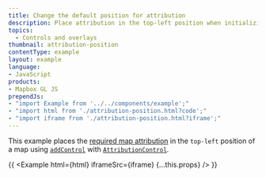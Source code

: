 ```yaml
---
title: Change the default position for attribution
description: Place attribution in the top-left position when initializing a map.
topics:
  - Controls and overlays
thumbnail: attribution-position
contentType: example
layout: example
language:
- JavaScript
products:
- Mapbox GL JS
prependJs:
- "import Example from '../../components/example';"
- "import html from './attribution-position.html?code';"
- "import iframe from './attribution-position.html?iframe';"
---
```


This example places the [required map attribution](https://docs.mapbox.com/help/how-mapbox-works/attribution/) in the `top-left` position of a map using [`addControl`](/mapbox-gl-js/api/map/#map#addcontrol) with [`AttributionControl`](/mapbox-gl-js/api/markers/#attributioncontrol).

{{ <Example html={html} iframeSrc={iframe} {...this.props} /> }}
